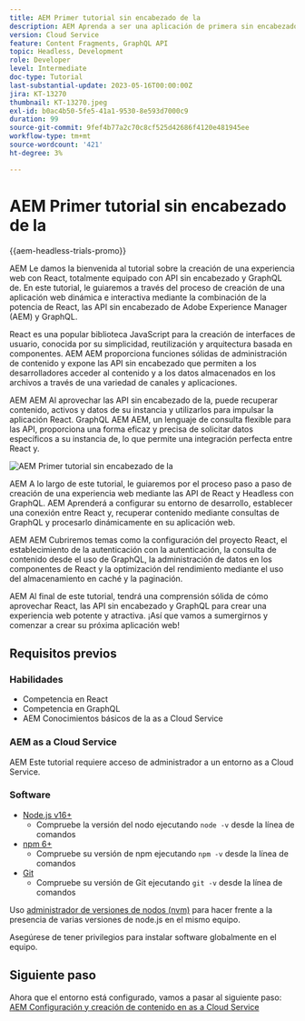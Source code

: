 ```yaml
---
title: AEM Primer tutorial sin encabezado de la
description: AEM Aprenda a ser una aplicación de primera sin encabezado para la aplicación de la.
version: Cloud Service
feature: Content Fragments, GraphQL API
topic: Headless, Development
role: Developer
level: Intermediate
doc-type: Tutorial
last-substantial-update: 2023-05-16T00:00:00Z
jira: KT-13270
thumbnail: KT-13270.jpeg
exl-id: b0ac4b50-5fe5-41a1-9530-8e593d7000c9
duration: 99
source-git-commit: 9fef4b77a2c70c8cf525d42686f4120e481945ee
workflow-type: tm+mt
source-wordcount: '421'
ht-degree: 3%

---
```


# AEM Primer tutorial sin encabezado de la

{{aem-headless-trials-promo}}

AEM Le damos la bienvenida al tutorial sobre la creación de una experiencia web con React, totalmente equipado con API sin encabezado y GraphQL de. En este tutorial, le guiaremos a través del proceso de creación de una aplicación web dinámica e interactiva mediante la combinación de la potencia de React, las API sin encabezado de Adobe Experience Manager (AEM) y GraphQL.

React es una popular biblioteca JavaScript para la creación de interfaces de usuario, conocida por su simplicidad, reutilización y arquitectura basada en componentes. AEM AEM proporciona funciones sólidas de administración de contenido y expone las API sin encabezado que permiten a los desarrolladores acceder al contenido y a los datos almacenados en los archivos a través de una variedad de canales y aplicaciones.

AEM AEM Al aprovechar las API sin encabezado de la, puede recuperar contenido, activos y datos de su instancia y utilizarlos para impulsar la aplicación React. GraphQL AEM AEM, un lenguaje de consulta flexible para las API, proporciona una forma eficaz y precisa de solicitar datos específicos a su instancia de, lo que permite una integración perfecta entre React y.

![AEM Primer tutorial sin encabezado de la](./assets/overview/overview.png)

AEM A lo largo de este tutorial, le guiaremos por el proceso paso a paso de creación de una experiencia web mediante las API de React y Headless con GraphQL. AEM Aprenderá a configurar su entorno de desarrollo, establecer una conexión entre React y, recuperar contenido mediante consultas de GraphQL y procesarlo dinámicamente en su aplicación web.

AEM AEM Cubriremos temas como la configuración del proyecto React, el establecimiento de la autenticación con la autenticación, la consulta de contenido desde el uso de GraphQL, la administración de datos en los componentes de React y la optimización del rendimiento mediante el uso del almacenamiento en caché y la paginación.

AEM Al final de este tutorial, tendrá una comprensión sólida de cómo aprovechar React, las API sin encabezado y GraphQL para crear una experiencia web potente y atractiva. ¡Así que vamos a sumergirnos y comenzar a crear su próxima aplicación web!

## Requisitos previos

### Habilidades

+ Competencia en React
+ Competencia en GraphQL
+ AEM Conocimientos básicos de la as a Cloud Service

### AEM as a Cloud Service

AEM Este tutorial requiere acceso de administrador a un entorno as a Cloud Service.

### Software

+ [Node.js v16+](https://nodejs.org/en/)
   + Compruebe la versión del nodo ejecutando `node -v` desde la línea de comandos
+ [npm 6+](https://www.npmjs.com/)
   + Compruebe su versión de npm ejecutando `npm -v` desde la línea de comandos
+ [Git](https://git-scm.com/)
   + Compruebe su versión de Git ejecutando `git -v` desde la línea de comandos

Uso [administrador de versiones de nodos (nvm)](https://github.com/nvm-sh/nvm) para hacer frente a la presencia de varias versiones de node.js en el mismo equipo.

Asegúrese de tener privilegios para instalar software globalmente en el equipo.

## Siguiente paso

Ahora que el entorno está configurado, vamos a pasar al siguiente paso: [AEM Configuración y creación de contenido en as a Cloud Service](./1-content-modeling.md)
